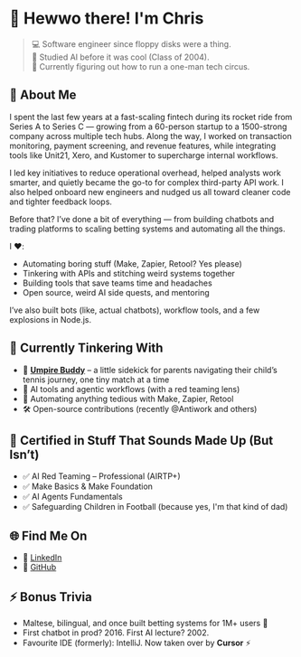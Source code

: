 # 👋 Hewwo there! I'm Chris 

> 💻 Software engineer since floppy disks were a thing.  
> 🤖 Studied AI before it was cool (Class of 2004).  
> 🧪 Currently figuring out how to run a one-man tech circus.

## 🧠 About Me

I spent the last few years at a fast-scaling fintech during its rocket ride from Series A to Series C — growing from a 60-person startup to a 1500-strong company across multiple tech hubs. Along the way, I worked on transaction monitoring, payment screening, and revenue features, while integrating tools like Unit21, Xero, and Kustomer to supercharge internal workflows.

I led key initiatives to reduce operational overhead, helped analysts work smarter, and quietly became the go-to for complex third-party API work. I also helped onboard new engineers and nudged us all toward cleaner code and tighter feedback loops.

Before that? I’ve done a bit of everything — from building chatbots and trading platforms to scaling betting systems and automating all the things.


I ❤️:
- Automating boring stuff (Make, Zapier, Retool? Yes please)
- Tinkering with APIs and stitching weird systems together  
- Building tools that save teams time and headaches  
- Open source, weird AI side quests, and mentoring

I’ve also built bots (like, actual chatbots), workflow tools, and a few explosions in Node.js.

## 🧪 Currently Tinkering With

- 🎾 **[Umpire Buddy](https://github.com/genericmethod/umpire-buddy)** – a little sidekick for parents navigating their child’s tennis journey, one tiny match at a time 
- 🤖 AI tools and agentic workflows (with a red teaming lens)
- 🔁 Automating anything tedious with Make, Zapier, Retool
- 🛠️ Open-source contributions (recently @Antiwork and others)

## 📜 Certified in Stuff That Sounds Made Up (But Isn’t)

- ✅ AI Red Teaming – Professional (AIRTP+)
- ✅ Make Basics & Make Foundation
- ✅ AI Agents Fundamentals
- ✅ Safeguarding Children in Football (because yes, I'm that kind of dad)

## 🌐 Find Me On

- 🧠 [LinkedIn](https://www.linkedin.com/in/chrisfarrugia)
- 🐙 [GitHub](https://github.com/eRaz00r)

## ⚡ Bonus Trivia

- Maltese, bilingual, and once built betting systems for 1M+ users 🎰  
- First chatbot in prod? 2016. First AI lecture? 2002.  
- Favourite IDE (formerly): IntelliJ. Now taken over by **Cursor** ⚡



